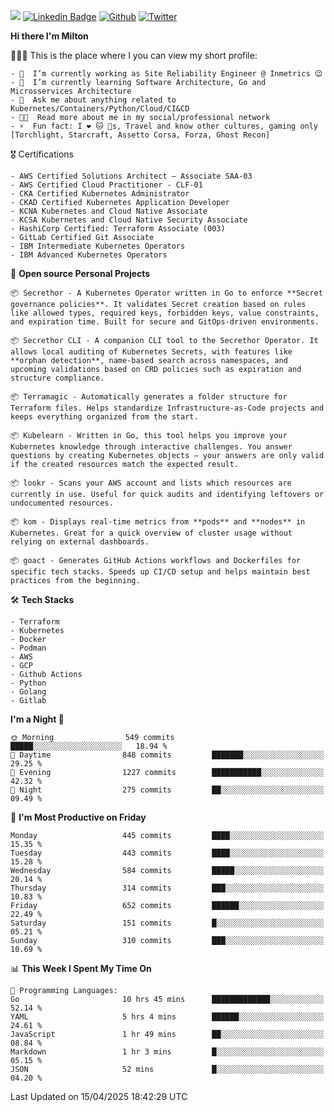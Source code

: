 ![](https://komarev.com/ghpvc/?username=miltlima&color=blueviolet) [![Linkedin Badge](https://img.shields.io/badge/-LinkedIn-blue?style=flat-square&logo=Linkedin&logoColor=white&link=https://www.linkedin.com/in/miltonlimaj/)](https://www.linkedin.com/in/miltonlimaj/) [![Github](https://img.shields.io/github/followers/miltlima?style=social)](https://github.com/miltlima?tab=followers) [![Twitter](https://img.shields.io/twitter/follow/milt_lima?style=social)](https://twitter.com/milt_lima)
 


     
**Hi there I'm Milton**

👨🏽‍💻 This is the place where I you can view my short profile:
```text
- 🔭  I’m currently working as Site Reliability Engineer @ Inmetrics 😉
- 🌱  I’m currently learning Software Architecture, Go and Microsservices Architecture
- 💬  Ask me about anything related to Kubernetes/Containers/Python/Cloud/CI&CD
- 👨‍💻  Read more about me in my social/professional network
- ⚡  Fun fact: I ❤️ 🐱 🐶s, Travel and know other cultures, gaming only [Torchlight, Starcraft, Assetto Corsa, Forza, Ghost Recon]
```
🎖 Certifications
```text
- AWS Certified Solutions Architect – Associate SAA-03
- AWS Certified Cloud Practitioner - CLF-01
- CKA Certified Kubernetes Administrator
- CKAD Certified Kubernetes Application Developer
- KCNA Kubernetes and Cloud Native Associate
- KCSA Kubernetes and Cloud Native Security Associate
- HashiCorp Certified: Terraform Associate (003)
- GitLab Certified Git Associate
- IBM Intermediate Kubernetes Operators
- IBM Advanced Kubernetes Operators
```
📐 **Open source Personal Projects**

```text
📦 Secrethor - A Kubernetes Operator written in Go to enforce **Secret governance policies**. It validates Secret creation based on rules like allowed types, required keys, forbidden keys, value constraints, and expiration time. Built for secure and GitOps-driven environments.

📦 Secrethor CLI - A companion CLI tool to the Secrethor Operator. It allows local auditing of Kubernetes Secrets, with features like **orphan detection**, name-based search across namespaces, and upcoming validations based on CRD policies such as expiration and structure compliance.

📦 Terramagic - Automatically generates a folder structure for Terraform files. Helps standardize Infrastructure-as-Code projects and keeps everything organized from the start.

📦 Kubelearn - Written in Go, this tool helps you improve your Kubernetes knowledge through interactive challenges. You answer questions by creating Kubernetes objects — your answers are only valid if the created resources match the expected result.

📦 lookr - Scans your AWS account and lists which resources are currently in use. Useful for quick audits and identifying leftovers or undocumented resources.

📦 kom - Displays real-time metrics from **pods** and **nodes** in Kubernetes. Great for a quick overview of cluster usage without relying on external dashboards.

📦 goact - Generates GitHub Actions workflows and Dockerfiles for specific tech stacks. Speeds up CI/CD setup and helps maintain best practices from the beginning.
```
🛠 **Tech Stacks**

```text
- Terraform
- Kubernetes
- Docker
- Podman
- AWS
- GCP
- Github Actions
- Python
- Golang
- Gitlab
```         

<!--START_SECTION:waka-->
**I'm a Night 🦉** 

```text
🌞 Morning                549 commits         █████░░░░░░░░░░░░░░░░░░░░   18.94 % 
🌆 Daytime                848 commits         ███████░░░░░░░░░░░░░░░░░░   29.25 % 
🌃 Evening                1227 commits        ███████████░░░░░░░░░░░░░░   42.32 % 
🌙 Night                  275 commits         ██░░░░░░░░░░░░░░░░░░░░░░░   09.49 % 
```
📅 **I'm Most Productive on Friday** 

```text
Monday                   445 commits         ████░░░░░░░░░░░░░░░░░░░░░   15.35 % 
Tuesday                  443 commits         ████░░░░░░░░░░░░░░░░░░░░░   15.28 % 
Wednesday                584 commits         █████░░░░░░░░░░░░░░░░░░░░   20.14 % 
Thursday                 314 commits         ███░░░░░░░░░░░░░░░░░░░░░░   10.83 % 
Friday                   652 commits         ██████░░░░░░░░░░░░░░░░░░░   22.49 % 
Saturday                 151 commits         █░░░░░░░░░░░░░░░░░░░░░░░░   05.21 % 
Sunday                   310 commits         ███░░░░░░░░░░░░░░░░░░░░░░   10.69 % 
```


📊 **This Week I Spent My Time On** 

```text
💬 Programming Languages: 
Go                       10 hrs 45 mins      █████████████░░░░░░░░░░░░   52.14 % 
YAML                     5 hrs 4 mins        ██████░░░░░░░░░░░░░░░░░░░   24.61 % 
JavaScript               1 hr 49 mins        ██░░░░░░░░░░░░░░░░░░░░░░░   08.84 % 
Markdown                 1 hr 3 mins         █░░░░░░░░░░░░░░░░░░░░░░░░   05.15 % 
JSON                     52 mins             █░░░░░░░░░░░░░░░░░░░░░░░░   04.20 % 
```


 Last Updated on 15/04/2025 18:42:29 UTC
<!--END_SECTION:waka-->

